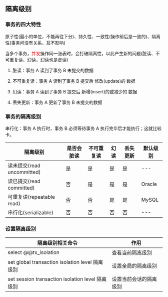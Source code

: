 ## 隔离级别

### 事务的四大特性

原子性(最小的单位，不能再往下分)、持久性、一致性(操作前后是一致的)、隔离性(事务间没有关系，互不影响)

当多个事务，<font color=red>并发</font>操作同一张表时，会打破隔离性，以此产生新的问题(脏读、不可重复读、幻读，幻读也是虚读)

1. 脏读：事务 A 读到了事务 B 未提交的数据

2. 不可重复读：事务 A 读到了事务 B 提交后 修改(update)的 数据

3. 幻读：事务 A 读到了事务 B 提交后 新增(insert)的或减少的 数据

4. 丢失更新：事务 A 更新了事务 B 未提交的数据

### 事务的隔离级别

串行化：事务 A 执行时，事务 B 必须等待事务 A 执行完毕后才能执行；这就比较卡。

| 隔离级别                   | 是否会脏读 | 不可重复读 | 幻读 | 丢失更新 | 默认级别 |
| -------------------------- | ---------- | ---------- | ---- | -------- | -------- |
| 读未提交(read uncommitted) | 是         | 是         | 是   | 是       | ---      |
| 读已提交(read committed)   | 否         | 是         | 是   | 是       | Oracle   |
| 可重复读(repeatable read)  | 否         | 否         | 是   | 是       | MySQL    |
| 串行化(serializable)       | 否         | 否         | 否   | 否       | ---      |

### 设置隔离级别

| 隔离级别相关命令                                 | 作用                   |
| ------------------------------------------------ | ---------------------- |
| select @@tx_isolation                            | 查看当前隔离级别       |
| set global transaction isolation level 隔离级别  | 设置全局的隔离级别     |
| set session transaction isolation level 隔离级别 | 设置当前会话的隔离级别 |
